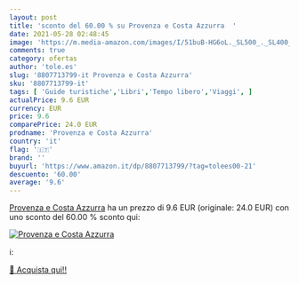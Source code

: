 ```yaml
---
layout: post
title: 'sconto del 60.00 % su Provenza e Costa Azzurra  '
date: 2021-05-28 02:48:45
image: 'https://m.media-amazon.com/images/I/51buB-HG6oL._SL500_._SL400_.jpg'
comments: true
category: ofertas
author: 'tole.es'
slug: '8807713799-it Provenza e Costa Azzurra'
sku: '8807713799-it'
tags: [ 'Guide turistiche','Libri','Tempo libero','Viaggi', ]
actualPrice: 9.6 EUR
currency: EUR
price: 9.6
comparePrice: 24.0 EUR
prodname: 'Provenza e Costa Azzurra'
country: 'it'
flag: '🇮🇹'
brand: ''
buyurl: 'https://www.amazon.it/dp/8807713799/?tag=tolees00-21'
descuento: '60.00'
average: '9.6'
---
```


[Provenza e Costa Azzurra](https://www.amazon.it/dp/8807713799/?tag=tolees00-21) ha un prezzo di 9.6 EUR (originale: 24.0 EUR) con uno sconto del 60.00 % sconto qui:

[![Provenza e Costa Azzurra](https://m.media-amazon.com/images/I/51buB-HG6oL._SL500_._SL400_.jpg)](https://www.amazon.it/dp/8807713799/?tag=tolees00-21)

ℹ️:


[🛒 Acquista qui!!](https://www.amazon.it/dp/8807713799/?tag=tolees00-21)
